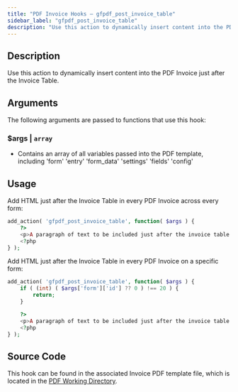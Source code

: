 ```yaml
---
title: "PDF Invoice Hooks – gfpdf_post_invoice_table"
sidebar_label: "gfpdf_post_invoice_table"
description: "Use this action to dynamically insert content into the PDF Invoice just after the Invoice Table."
---
```


## Description

Use this action to dynamically insert content into the PDF Invoice just after the Invoice Table.

## Arguments

The following arguments are passed to functions that use this hook:

### $args | `array`
* Contains an array of all variables passed into the PDF template, including 'form' 'entry' 'form_data' 'settings' 'fields' 'config'

## Usage

Add HTML just after the Invoice Table in every PDF Invoice across every form:

```php
add_action( 'gfpdf_post_invoice_table', function( $args ) {
	?>
	<p>A paragraph of text to be included just after the invoice table in all PDF Invoice for all forms.</p>
	<?php
} );
```

Add HTML just after the Invoice Table in every PDF Invoice on a specific form:

```php
add_action( 'gfpdf_post_invoice_table', function( $args ) {
    if ( (int) ( $args['form']['id'] ?? 0 ) !== 20 ) {
        return;
    }

	?>
	<p>A paragraph of text to be included just after the invoice table in all PDF Invoice for a specific form.</p>
	<?php
} );
```

## Source Code

This hook can be found in the associated Invoice PDF template file, which is located in the [PDF Working Directory](../../../developers/first-custom-pdf.md#pdf-working-directory).
